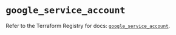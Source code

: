# `google_service_account`

Refer to the Terraform Registry for docs: [`google_service_account`](https://registry.terraform.io/providers/hashicorp/google-beta/5.29.0/docs/resources/google_service_account).
